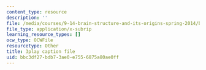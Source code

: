 ```yaml
---
content_type: resource
description: ''
file: /media/courses/9-14-brain-structure-and-its-origins-spring-2014/bbc3df27bdb73ae0e7556875a80ae0ff_555142.srt
file_type: application/x-subrip
learning_resource_types: []
ocw_type: OCWFile
resourcetype: Other
title: 3play caption file
uid: bbc3df27-bdb7-3ae0-e755-6875a80ae0ff
---
```

